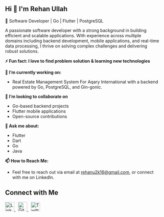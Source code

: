 ## Hi 👋 I'm Rehan Ullah
🚀 Software Developer | Go | Flutter | PostgreSQL


A passionate software developer with a strong background in building efficient and scalable applications. With experience across multiple domains including backend development, mobile applications, and real-time data processing, I thrive on solving complex challenges and delivering robust solutions.

**⚡ Fun fact: I love to find problem solution & learning new technologies**

**🔭 I’m currently working on:**
- Real Estate Management System For Aqary International with a backend powered by Go, PostgreSQL, and Gin-gonic.
  
**👯 I’m looking to collaborate on**
- Go-based backend projects
- Flutter mobile applications
- Open-source contributions

**💬 Ask me about:**
- Flutter
- Dart
- Go
- Java

**📫 How to Reach Me:**
- Feel free to reach out via email at rehanu2k16@gmail.com, or connect with me on LinkedIn.



## Connect with Me

<p>
  <a href="https://www.linkedin.com/in/rehan-ullah-3004">
    <img src="https://upload.wikimedia.org/wikipedia/commons/c/ca/LinkedIn_logo_initials.png" alt="LinkedIn" width="30" height="30"/>
  </a>
  &nbsp;
  <a href="https://github.com/rehan-ullah">
    <img src="https://upload.wikimedia.org/wikipedia/commons/9/91/Octicons-mark-github.svg" alt="GitHub" width="30" height="30"/>
  </a>
  &nbsp;
  <a href="https://twitter.com/rehanullah_">
    <img src="https://upload.wikimedia.org/wikipedia/commons/5/53/X_logo_2023_original.svg" alt="Twitter" width="30" height="30"/>
  </a>
</p>
